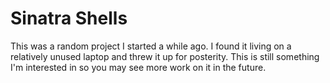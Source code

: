 
# Sinatra Shells

This was a random project I started a while ago. I found it living on a
relatively unused laptop and threw it up for posterity. This is still something
I'm interested in so you may see more work on it in the future.

